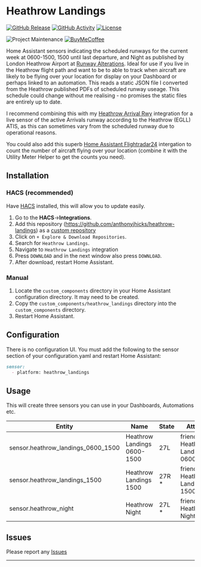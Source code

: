 # Heathrow Landings
[![GitHub Release][releases-shield]][releases]
[![GitHub Activity][commits-shield]][commits]
[![License][license-shield]](LICENSE)

![Project Maintenance][maintenance-shield]
[![BuyMeCoffee][buymecoffeebadge]][buymecoffee]

Home Assistant sensors indicating the scheduled runways for the current week at 0600-1500, 1500 until last departure, and Night as published by London Heathrow Airport at [Runway Alterations](https://www.heathrow.com/content/dam/heathrow/web/common/documents/company/local-community/noise/operations/runway-alternation/Runway_Alternation_Programme_2024.pdf).  Ideal for use if you live in the Heathrow flight path and want to be to able to track when aircraft are likely to be flying over your location for display on your Dashboard or perhaps linked to an automation. This reads a static JSON file I converted from the Heathrow published PDFs of scheduled runway useage.  This schedule could change without me realising - no promises the static files are entirely up to date.

I recommend combining this with my [Heathrow Arrival Rwy](http://github.com/anthonyjhicks/heathrow-arrival-rwy) integration for a live sensor of the active Arrivals runway according to the Heathrow (EGLL) ATIS, as this can sometimes vary from the scheduled runway due to operational reasons.

You could also add this superb [Home Assistant Flightradar24](https://github.com/AlexandrErohin/home-assistant-flightradar24) intergation to count the number of aircraft flying over your location (combine it with the Utility Meter Helper to get the counts you need).

## Installation

### HACS (recommended)

Have [HACS](https://hacs.xyz/) installed, this will allow you to update easily.

1. Go to the <b>HACS</b>-><b>Integrations</b>.
2. Add this repository (https://github.com/anthonyjhicks/heathrow-landings) as a [custom repository](https://hacs.xyz/docs/faq/custom_repositories/)
3. Click on `+ Explore & Download Repositories`.
4. Search for `Heathrow Landings`. 
5. Navigate to `Heathrow Landings` integration 
6. Press `DOWNLOAD` and in the next window also press `DOWNLOAD`. 
7. After download, restart Home Assistant.

### Manual

1. Locate the `custom_components` directory in your Home Assistant configuration directory. It may need to be created.
2. Copy the `custom_components/heathrow_landings` directory into the `custom_components` directory.
3. Restart Home Assistant.

## Configuration

There is no configuration UI.  You must add the following to the sensor section of your configuration.yaml and restart Home Assistant:

```markdown
sensor:
  - platform: heathrow_landings
```

## Usage

This will create three sensors you can use in your Dashboards, Automations etc.

| Entity | Name | State | Attributes |
| -- | -- | -- | -- |
| sensor.heathrow_landings_0600_1500 | Heathrow Landings 0600-1500 | 27L | friendly_name: Heathrow Landings 0600-1500 |
| sensor.heathrow_landings_1500 | Heathrow Landings 1500 | 27R * |	friendly_name: Heathrow Landings 1500 | 
| sensor.heathrow_night | Heathrow Night | 27L * | friendly_name: Heathrow Night |

## Issues

Please report any [Issues](http://github.com/anthonyjhicks/heathrow-landings/issues)

***

[heathrow-landings]: https://github.com/anthonyjhicks/heathrow-landings
[buymecoffee]: https://www.buymeacoffee.com/anthonyjhicks
[buymecoffeebadge]: https://img.shields.io/badge/buy%20me%20a%20coffee-donate-yellow.svg?style=for-the-badge
[commits-shield]: https://img.shields.io/github/commit-activity/y/anthonyjhicks/heathrow-landings.svg?style=for-the-badge
[commits]: https://github.com/anthonyjhicks/heathrow-landings/commits/main
[exampleimg]: example.png
[forum-shield]: https://img.shields.io/badge/community-forum-brightgreen.svg?style=for-the-badge
[forum]: https://community.home-assistant.io/
[license-shield]: https://img.shields.io/github/license/anthonyjhicks/heathrow-landings.svg?style=for-the-badge
[maintenance-shield]: https://img.shields.io/badge/maintainer-Anthony%20Hicks%20%40anthonyjhicks-blue.svg?style=for-the-badge
[releases-shield]: https://img.shields.io/github/release/anthonyjhicks/heathrow-landings.svg?style=for-the-badge
[releases]: https://github.com/anthonyjhicks/heathrow-landings/releases
